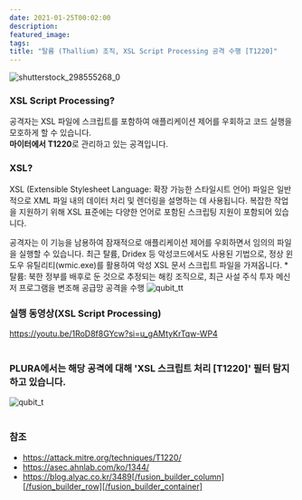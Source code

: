 ```yaml
---
date: 2021-01-25T00:02:00
description: 
featured_image: 
tags: 
title: "탈륨 (Thallium) 조직, XSL Script Processing 공격 수행 [T1220]"
---
```


![shutterstock_298555268_0](https://github.com/user-attachments/assets/95568d22-9a84-45f4-901e-854210c30030)

### XSL Script Processing?
공격자는 XSL 파일에 스크립트를 포함하여 애플리케이션 제어를 우회하고 코드 실행을 모호하게 할 수 있습니다.<br>
**마이터에서 T1220**로 관리하고 있는 공격입니다.

### XSL?
XSL (Extensible Stylesheet Language: 확장 가능한 스타일시트 언어) 파일은 일반적으로 XML 파일 내의 데이터 처리 및 렌더링을 설명하는 데 사용됩니다. 
복잡한 작업을 지원하기 위해 XSL 표준에는 다양한 언어로 포함된 스크립팅 지원이 포함되어 있습니다.

공격자는 이 기능을 남용하여 잠재적으로 애플리케이션 제어를 우회하면서 임의의 파일을 실행할 수 있습니다.
최근 탈륨, Dridex 등 악성코드에서도 사용된 기법으로, 정상 윈도우 유틸리티(wmic.exe)를 활용하여 악성 XSL 문서 스크립트 파일을 가져옵니다.
*탈륨: 북한 정부를 배후로 둔 것으로 추정되는 해킹 조직으로, 최근 사설 주식 투자 메신저 프로그램을 변조해 공급망 공격을 수행
![qubit_tt](https://github.com/user-attachments/assets/f5653c30-9007-484b-88bf-3f1e3f55a87b)

### 실행 동영상(XSL Script Processing)
https://youtu.be/1RoD8f8GYcw?si=u_gAMtyKrTqw-WP4
<br><br>

### PLURA에서는 해당 공격에 대해 'XSL 스크립트 처리 [T1220]' 필터 탐지하고 있습니다.
![qubit_t](https://github.com/user-attachments/assets/950a7355-2735-4c39-97ec-8754075e39a4)
<br><br>

### 참조
- https://attack.mitre.org/techniques/T1220/
- https://asec.ahnlab.com/ko/1344/
- https://blog.alyac.co.kr/3489[/fusion_builder_column][/fusion_builder_row][/fusion_builder_container]
